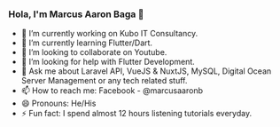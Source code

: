 ### Hola, I'm Marcus Aaron Baga 👋

- 🔭 I’m currently working on Kubo IT Consultancy.
- 🌱 I’m currently learning Flutter/Dart.
- 👯 I’m looking to collaborate on Youtube.
- 🤔 I’m looking for help with Flutter Development.
- 💬 Ask me about Laravel API, VueJS & NuxtJS, MySQL, Digital Ocean Server Management or any tech related stuff.
- 📫 How to reach me: Facebook - @marcusaaronb
- 😄 Pronouns: He/His
- ⚡ Fun fact: I spend almost 12 hours listening tutorials everyday.
